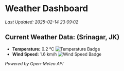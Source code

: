 
# Weather Dashboard

_Last Updated: 2025-02-14 23:09:02_

## Current Weather Data: (Srinagar, JK)
- **Temperature:** 0.2 °C ![Temperature Badge](https://img.shields.io/badge/Temperature-Low%20Temp-blue)
- **Wind Speed:** 1.6 km/h ![Wind Speed Badge](https://img.shields.io/badge/Wind%20Speed-Light%20Wind-blue)

*Powered by Open-Meteo API*

